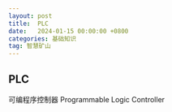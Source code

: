 ```yaml
---
layout: post
title:  PLC
date:   2024-01-15 00:00:00 +0800
categories: 基础知识
tag: 智慧矿山
---
```




## PLC

可编程序控制器 Programmable Logic Controller



